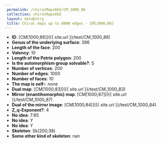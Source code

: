 ```yaml
--- 
 permalink: /chiralMaps6kE/CM_1000_86 
 collection: chiralMaps6kE
 layout: dataEntry
 title: Chiral maps up to 6000 edges - CM[1000;86]
---
```


- **ID**: [CM[1000;86]]({{ site.url }}/test/CM_1000_86)
- **Genus of the underlying surface**: 396
- **Length of the face**: 200
- **Valency**: 10
- **Length of the Petrie polygon**: 200
- **Is the automorphism group solvable?**: S
- **Number of vertices**: 200
- **Number of edges**: 1000
- **Number of faces**: 10
- **The map is self-**: none
- **Dual map**: [CM[1000;83]]({{ site.url }}/test/CM_1000_83)
- **Mirror (enantihomorphic) map**: [CM[1000;87]]({{ site.url }}/test/CM_1000_87)
- **Dual of the mirror image**: [CM[1000;84]]({{ site.url }}/test/CM_1000_84)
- **Z_q-Exponent?**: 4
- **No idea**:  7:85
- **No idea**: Y
- **No idea**: Y
- **Skeleton**: Sk(200;38)
- **Some other kind of skeleton**: nan
